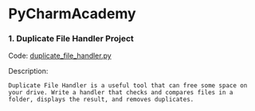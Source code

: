 # PyCharmAcademy

### 1. Duplicate File Handler Project
Code: [duplicate_file_handler.py](Duplicate_File_Handler/duplicate_file_handler.py)

Description:

`
Duplicate File Handler is a useful tool that can free some space on your drive. Write a handler that checks and compares files in a folder, displays the result, and removes duplicates.
`
